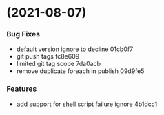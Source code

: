 #  (2021-08-07)


### Bug Fixes

* default version ignore to decline 01cb0f7
* git push tags fc8e609
* limited git tag scope 7da0acb
* remove duplicate foreach in publish 09d9fe5


### Features

* add support for shell script failure ignore 4b1dcc1



